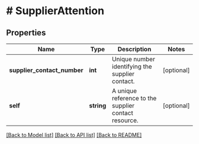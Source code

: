 # # SupplierAttention

## Properties

Name | Type | Description | Notes
------------ | ------------- | ------------- | -------------
**supplier_contact_number** | **int** | Unique number identifying the supplier contact. | [optional]
**self** | **string** | A unique reference to the supplier contact resource. | [optional]

[[Back to Model list]](../../README.md#models) [[Back to API list]](../../README.md#endpoints) [[Back to README]](../../README.md)
